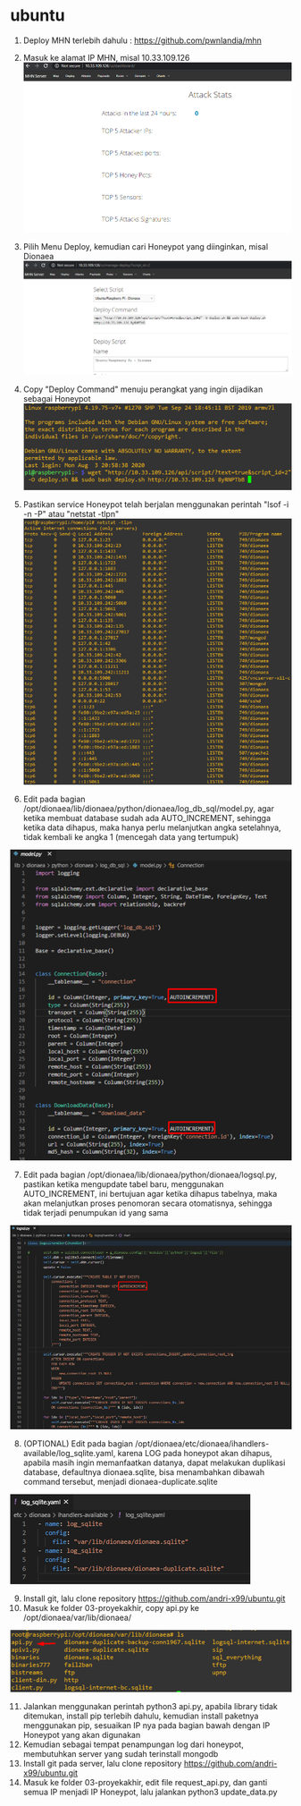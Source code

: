 # ubuntu

1. Deploy MHN terlebih dahulu : https://github.com/pwnlandia/mhn
2. Masuk ke alamat IP MHN, misal 10.33.109.126
![alt text](https://github.com/andri-x99/ubuntu/blob/master/picture/3-mhn.png)
3. Pilih Menu Deploy, kemudian cari Honeypot yang diinginkan, misal Dionaea
![alt text](https://github.com/andri-x99/ubuntu/blob/master/picture/4-raspi-deploy.png)
4. Copy "Deploy Command" menuju perangkat yang ingin dijadikan sebagai Honeypot
![alt text](https://github.com/andri-x99/ubuntu/blob/master/picture/5-raspi-deploy.png)
5. Pastikan service Honeypot telah berjalan menggunakan perintah "lsof -i -n -P" atau "netstat -tlpn"
![alt text](https://github.com/andri-x99/ubuntu/blob/master/picture/6-dionaea-services.png)

6. Edit pada bagian /opt/dionaea/lib/dionaea/python/dionaea/log_db_sql/model.py, agar ketika membuat database sudah ada AUTO_INCREMENT, sehingga ketika data dihapus, maka hanya perlu melanjutkan angka setelahnya, tidak kembali ke angka 1 (mencegah data yang tertumpuk)

![alt text](https://github.com/andri-x99/ubuntu/blob/master/picture/0-edit_dionaea_auto_increment_base_in_model.png)

7. Edit pada bagian /opt/dionaea/lib/dionaea/python/dionaea/logsql.py, pastikan ketika mengupdate tabel baru, menggunakan AUTO_INCREMENT, ini bertujuan agar ketika dihapus tabelnya, maka akan melanjutkan proses penomoran secara otomatisnya, sehingga tidak terjadi penumpukan id yang sama

![alt text](https://github.com/andri-x99/ubuntu/blob/master/picture/1-edit_dionaea_auto_increment_update_in_logsql.png)

8. (OPTIONAL) Edit pada bagian /opt/dionaea/etc/dionaea/ihandlers-available/log_sqlite.yaml, karena LOG pada honeypot akan dihapus, apabila masih ingin memanfaatkan datanya, dapat melakukan duplikasi database, defaultnya dionaea.sqlite, bisa menambahkan dibawah command tersebut, menjadi dionaea-duplicate.sqlite

![alt text](https://github.com/andri-x99/ubuntu/blob/master/picture/3-optional-logsqlite-yaml.png)

9. Install git, lalu clone repository https://github.com/andri-x99/ubuntu.git
10. Masuk ke folder 03-proyekakhir, copy api.py ke /opt/dionaea/var/lib/dionaea/

![alt text](https://github.com/andri-x99/ubuntu/blob/master/picture/14-copy-opt.png)

11. Jalankan menggunakan perintah python3 api.py, apabila library tidak ditemukan, install pip terlebih dahulu, kemudian install paketnya menggunakan pip, sesuaikan IP nya pada bagian bawah dengan IP Honeypot yang akan digunakan
12. Kemudian sebagai tempat penampungan log dari honeypot, membutuhkan server yang sudah terinstall mongodb
13. Install git pada server, lalu clone repository https://github.com/andri-x99/ubuntu.git
14. Masuk ke folder 03-proyekakhir, edit file request_api.py, dan ganti semua IP menjadi IP Honeypot, lalu jalankan python3 update_data.py


